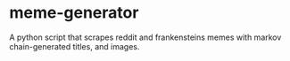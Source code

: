 # meme-generator
A python script that scrapes reddit and frankensteins memes with markov chain-generated titles, and images.
